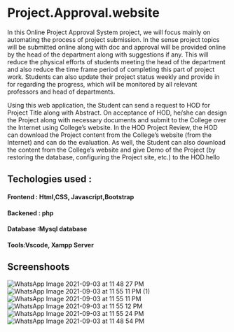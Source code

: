 # Project.Approval.website
In this Online Project Approval System project, we will focus mainly on automating the process of project submission. In the sense project topics will be submitted online along with doc and approval will be provided online by the head of the department along with suggestions if any. This will reduce the physical efforts of students meeting the head of the department and also reduce the time frame period of completing this part of project work. Students can also update their project status weekly and provide in for regarding the progress, which will be monitored by all relevant professors and head of departments.

Using this web application, the Student can send a request to HOD for Project Title along with Abstract.  On acceptance of HOD, he/she can design the Project along with necessary documents and submit to the College over the Internet using College’s website.  In the HOD Project Review, the HOD can download the Project content from the College’s website (from the Internet) and can do the evaluation.  As well, the Student can also download the content from the College’s website and give Demo of the Project (by restoring the database, configuring the Project site, etc.) to the HOD.hello

## Techologies used :
  #### Frontend : Html,CSS, Javascript,Bootstrap
  #### Backened : php
  #### Database :Mysql database
  #### Tools:Vscode, Xampp Server
  
  ## Screenshoots
  ![WhatsApp Image 2021-09-03 at 11 48 27 PM](https://user-images.githubusercontent.com/73269344/132056550-c69ffe5a-e842-4b66-9ae2-03cd56c9316e.jpeg)
  ![WhatsApp Image 2021-09-03 at 11 55 11 PM (1)](https://user-images.githubusercontent.com/73269344/132056721-da57e057-82f4-422b-9a54-bc6330877984.jpeg)![WhatsApp Image 2021-09-03 at 11 55 11 PM](https://user-images.githubusercontent.com/73269344/132056966-673fc766-6421-4f47-a9b5-1d1667d7249f.jpeg)
![WhatsApp Image 2021-09-03 at 11 55 12 PM](https://user-images.githubusercontent.com/73269344/132057041-5b968209-9251-41c8-bcc3-fff5fa0a093e.jpeg)
![WhatsApp Image 2021-09-03 at 11 55 24 PM](https://user-images.githubusercontent.com/73269344/132057173-84f2c0ef-f69b-4181-8596-51676f25aea9.jpeg)
![WhatsApp Image 2021-09-03 at 11 48 54 PM](https://user-images.githubusercontent.com/73269344/132057269-173c1823-c386-42b4-a283-d9e6bfdfa724.jpeg)


